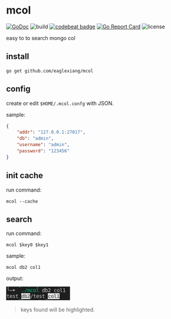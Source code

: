 # mcol

[![GoDoc](https://godoc.org/github.com/eaglexiang/mcol?status.svg)](https://godoc.org/github.com/eaglexiang/mcol)
![build](https://api.travis-ci.com/eaglexiang/mcol.svg?branch=master)
[![codebeat badge](https://codebeat.co/badges/b4703e04-0239-4c04-86fd-d4a4623e5470)](https://codebeat.co/projects/github-com-eaglexiang-mcol-master)
[![Go Report Card](https://goreportcard.com/badge/github.com/eaglexiang/mcol)](https://goreportcard.com/report/github.com/eaglexiang/mcol)
![license](https://img.shields.io/badge/license-MIT-black.svg)

easy to to search mongo col

## install

```shell
go get github.com/eaglexiang/mcol
```

## config

create or edit `$HOME/.mcol.confg` with JSON.

sample:

```json
{
    "addr": "127.0.0.1:27017",
    "db": "admin",
    "username": "admin",
    "password": "123456"
}
```

## init cache

run command:

```shell
mcol --cache
```

## search

run command:

```shell
mcol $key0 $key1
```

sample:

```shell
mcol db2 col1
```

output:

![search](doc/mcol_search.png)

> keys found will be highlighted.
